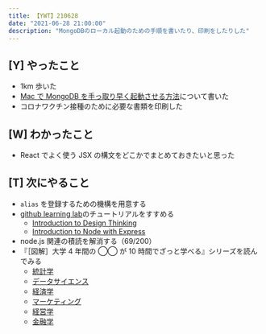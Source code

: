 ```yaml
---
title: 【YWT】210628
date: "2021-06-28 21:00:00"
description: "MongoDBのローカル起動のための手順を書いたり、印刷をしたりした"
---
```


## [Y] やったこと

- 1km 歩いた
- [Mac で MongoDB を手っ取り早く起動させる方法](https://gist.github.com/LeeDDHH/e95d67ecf5a14cd71ab6549ca374c8f0)について書いた
- コロナワクチン接種のために必要な書類を印刷した

## [W] わかったこと

- React でよく使う JSX の構文をどこかでまとめておきたいと思った

## [T] 次にやること

- `alias` を登録するための機構を用意する
- [github learning lab](https://lab.github.com/githubtraining)のチュートリアルをすすめる
  - [Introduction to Design Thinking](https://lab.github.com/githubtraining/introduction-to-design-thinking)
  - [Introduction to Node with Express](https://lab.github.com/everydeveloper/introduction-to-node-with-express)
- node.js 関連の積読を解消する（69/200）
- 『［図解］大学 4 年間の ◯◯ が 10 時間でざっと学べる』シリーズを読んでみる
  - [統計学](https://www.amazon.co.jp/dp/B07PXB4NN9)
  - [データサイエンス](https://www.amazon.co.jp/dp/B07XNW3TQM)
  - [経済学](https://www.amazon.co.jp/dp/B01KNLFHH6)
  - [マーケティング](https://www.amazon.co.jp/dp/B07BNC2SV3)
  - [経営学](https://www.amazon.co.jp/dp/B071SKDF3L)
  - [金融学](https://www.amazon.co.jp/dp/B07BB6Z7FW)

<!-- https://twitter.com/camomile_cafe/status/1409499634800611330?s=20 -->
